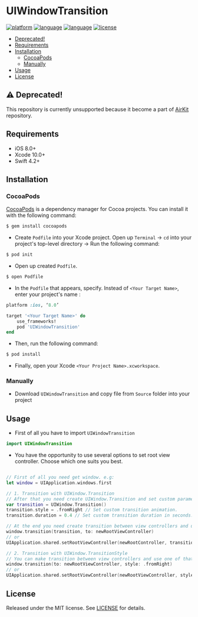 # UIWindowTransition

[![platform](https://img.shields.io/badge/Platform-iOS%208%2B-blue.svg)]()
[![language](https://img.shields.io/badge/Language-Swift%204.2-red.svg)]()
[![language](https://img.shields.io/badge/pods-available-green.svg)]()
[![license](https://img.shields.io/badge/license-MIT-lightgray.svg)]()

- [Deprecated!](#deprecated)
- [Requirements](#requirements)
- [Installation](#installation)
    - [CocoaPods](#CocoaPods)
    - [Manually](#Manually)
- [Usage](#usage)
- [License](#license)

## ⚠️ Deprecated!
This repository is currently unsupported because it become a part of [AirKit](https://github.com/yurii-lysytsia/AirKit/blob/master/AirKit/Source/UIKit/UIWindow%2BAirKit.swift) repository.

## Requirements

- iOS 8.0+
- Xcode 10.0+
- Swift 4.2+

## Installation
### CocoaPods

[CocoaPods](http://cocoapods.org) is a dependency manager for Cocoa projects. You can install it with the following command:

```bash
$ gem install cocoapods
```

- Create `Podfile` into your Xcode project. Open up `Terminal` → `cd` into your project's top-level directory → Run the following command:

```bash
$ pod init
```

- Open up created  `Podfile`.

```bash
$ open Podfile
```

- In the `Podfile` that appears, specify. Instead of `<Your Target Name>`, enter your project's name :

```ruby
platform :ios, ‘8.0’

target '<Your Target Name>' do
    use_frameworks!
    pod 'UIWindowTransition'
end
```

- Then, run the following command:

```bash
$ pod install
```

- Finally, open your Xcode  `<Your Project Name>.xcworkspace`.

### Manually

- Download `UIWindowTransition` and copy file from `Source` folder into your project

## Usage

- First of all you have to import `UIWindowTransition`
```swift
import UIWindowTransition
```

- You have the opportunity to use several options to set root view controller. Choose which one suits you best.
```swift

// First of all you need get window. e.g:
let window = UIApplication.windows.first

// 1. Transition with UIWindow.Transition 
// After that you need create UIWindow.Transition and set custom parameters if you need.
var transition = UIWindow.Transition()
transition.style = .fromRight // Set custom transition animation.
transition.duration = 0.4 // Set custom transition duration in seconds.

// At the end you need create transition between view controllers and use one of that functions
window.transition(transition, to: newRootViewController)
// or 
UIApplication.shared.setRootViewController(newRootController, transition: transition)

// 2. Transition with UIWindow.TransitionStyle
// You can make transition between view controllers and use one of that functions
window.transition(to: newRootViewController, style: .fromRight)
// or 
UIApplication.shared.setRootViewController(newRootViewController, style: .fromRight)
```

## License
Released under the MIT license. See [LICENSE](https://github.com/YuriFox/UIWindowTransition/blob/master/LICENSE) for details.

